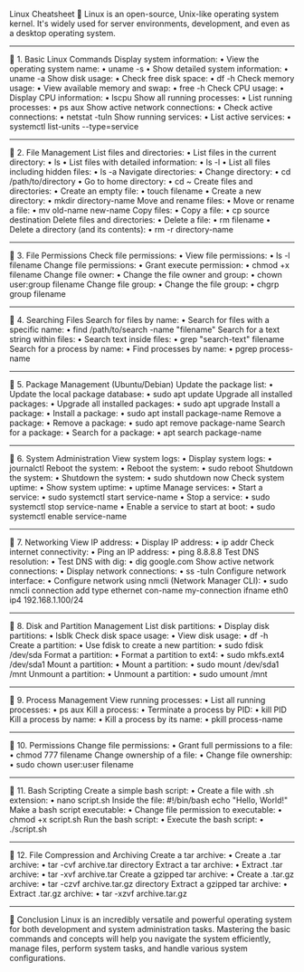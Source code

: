 Linux Cheatsheet 🐧
Linux is an open-source, Unix-like operating system kernel. It's widely used for server environments, development, and even as a desktop operating system.
________________________________________
🔹 1. Basic Linux Commands
Display system information:
•	View the operating system name: 
•	uname -s
•	Show detailed system information: 
•	uname -a
Show disk usage:
•	Check free disk space: 
•	df -h
Check memory usage:
•	View available memory and swap: 
•	free -h
Check CPU usage:
•	Display CPU information: 
•	lscpu
Show all running processes:
•	List running processes: 
•	ps aux
Show active network connections:
•	Check active connections: 
•	netstat -tuln
Show running services:
•	List active services: 
•	systemctl list-units --type=service
________________________________________
🔹 2. File Management
List files and directories:
•	List files in the current directory: 
•	ls
•	List files with detailed information: 
•	ls -l
•	List all files including hidden files: 
•	ls -a
Navigate directories:
•	Change directory: 
•	cd /path/to/directory
•	Go to home directory: 
•	cd ~
Create files and directories:
•	Create an empty file: 
•	touch filename
•	Create a new directory: 
•	mkdir directory-name
Move and rename files:
•	Move or rename a file: 
•	mv old-name new-name
Copy files:
•	Copy a file: 
•	cp source destination
Delete files and directories:
•	Delete a file: 
•	rm filename
•	Delete a directory (and its contents): 
•	rm -r directory-name
________________________________________
🔹 3. File Permissions
Check file permissions:
•	View file permissions: 
•	ls -l filename
Change file permissions:
•	Grant execute permission: 
•	chmod +x filename
Change file owner:
•	Change the file owner and group: 
•	chown user:group filename
Change file group:
•	Change the file group: 
•	chgrp group filename
________________________________________
🔹 4. Searching Files
Search for files by name:
•	Search for files with a specific name: 
•	find /path/to/search -name "filename"
Search for a text string within files:
•	Search text inside files: 
•	grep "search-text" filename
Search for a process by name:
•	Find processes by name: 
•	pgrep process-name
________________________________________
🔹 5. Package Management (Ubuntu/Debian)
Update the package list:
•	Update the local package database: 
•	sudo apt update
Upgrade all installed packages:
•	Upgrade all installed packages: 
•	sudo apt upgrade
Install a package:
•	Install a package: 
•	sudo apt install package-name
Remove a package:
•	Remove a package: 
•	sudo apt remove package-name
Search for a package:
•	Search for a package: 
•	apt search package-name
________________________________________
🔹 6. System Administration
View system logs:
•	Display system logs: 
•	journalctl
Reboot the system:
•	Reboot the system: 
•	sudo reboot
Shutdown the system:
•	Shutdown the system: 
•	sudo shutdown now
Check system uptime:
•	Show system uptime: 
•	uptime
Manage services:
•	Start a service: 
•	sudo systemctl start service-name
•	Stop a service: 
•	sudo systemctl stop service-name
•	Enable a service to start at boot: 
•	sudo systemctl enable service-name
________________________________________
🔹 7. Networking
View IP address:
•	Display IP address: 
•	ip addr
Check internet connectivity:
•	Ping an IP address: 
•	ping 8.8.8.8
Test DNS resolution:
•	Test DNS with dig: 
•	dig google.com
Show active network connections:
•	Display network connections: 
•	ss -tuln
Configure network interface:
•	Configure network using nmcli (Network Manager CLI): 
•	sudo nmcli connection add type ethernet con-name my-connection ifname eth0 ip4 192.168.1.100/24
________________________________________
🔹 8. Disk and Partition Management
List disk partitions:
•	Display disk partitions: 
•	lsblk
Check disk space usage:
•	View disk usage: 
•	df -h
Create a partition:
•	Use fdisk to create a new partition: 
•	sudo fdisk /dev/sda
Format a partition:
•	Format a partition to ext4: 
•	sudo mkfs.ext4 /dev/sda1
Mount a partition:
•	Mount a partition: 
•	sudo mount /dev/sda1 /mnt
Unmount a partition:
•	Unmount a partition: 
•	sudo umount /mnt
________________________________________
🔹 9. Process Management
View running processes:
•	List all running processes: 
•	ps aux
Kill a process:
•	Terminate a process by PID: 
•	kill PID
Kill a process by name:
•	Kill a process by its name: 
•	pkill process-name
________________________________________
🔹 10. Permissions
Change file permissions:
•	Grant full permissions to a file: 
•	chmod 777 filename
Change ownership of a file:
•	Change file ownership: 
•	sudo chown user:user filename
________________________________________
🔹 11. Bash Scripting
Create a simple bash script:
•	Create a file with .sh extension: 
•	nano script.sh
Inside the file: 
#!/bin/bash
echo "Hello, World!"
Make a bash script executable:
•	Change file permission to executable: 
•	chmod +x script.sh
Run the bash script:
•	Execute the bash script: 
•	./script.sh
________________________________________
🔹 12. File Compression and Archiving
Create a tar archive:
•	Create a .tar archive: 
•	tar -cvf archive.tar directory
Extract a tar archive:
•	Extract .tar archive: 
•	tar -xvf archive.tar
Create a gzipped tar archive:
•	Create a .tar.gz archive: 
•	tar -czvf archive.tar.gz directory
Extract a gzipped tar archive:
•	Extract .tar.gz archive: 
•	tar -xzvf archive.tar.gz
________________________________________
🚀 Conclusion
Linux is an incredibly versatile and powerful operating system for both development and system administration tasks. Mastering the basic commands and concepts will help you navigate the system efficiently, manage files, perform system tasks, and handle various system configurations.

